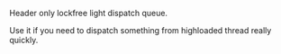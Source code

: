 Header only lockfree light dispatch queue.

Use it if you need to dispatch something from highloaded thread really quickly.